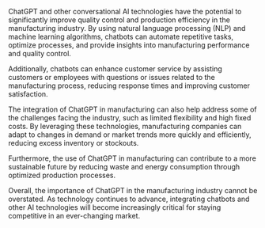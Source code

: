 
ChatGPT and other conversational AI technologies have the potential to significantly improve quality control and production efficiency in the manufacturing industry. By using natural language processing (NLP) and machine learning algorithms, chatbots can automate repetitive tasks, optimize processes, and provide insights into manufacturing performance and quality control.

Additionally, chatbots can enhance customer service by assisting customers or employees with questions or issues related to the manufacturing process, reducing response times and improving customer satisfaction.

The integration of ChatGPT in manufacturing can also help address some of the challenges facing the industry, such as limited flexibility and high fixed costs. By leveraging these technologies, manufacturing companies can adapt to changes in demand or market trends more quickly and efficiently, reducing excess inventory or stockouts.

Furthermore, the use of ChatGPT in manufacturing can contribute to a more sustainable future by reducing waste and energy consumption through optimized production processes.

Overall, the importance of ChatGPT in the manufacturing industry cannot be overstated. As technology continues to advance, integrating chatbots and other AI technologies will become increasingly critical for staying competitive in an ever-changing market.
